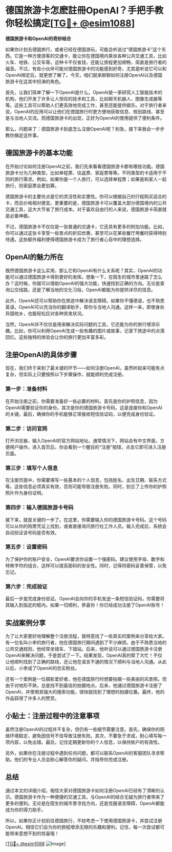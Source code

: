 # 德国旅游卡怎麽註冊OpenAI？手把手教你轻松搞定[[TG💪+ @esim1088](https://t.me/s/esim1088)]

**德国旅游卡和OpenAI的奇妙结合**  

如果你计划去德国旅行，或者已经在德国游玩，可能会听说过“德国旅游卡”这个东西。它是一种方便游客的交通卡，能让你在德国境内乘坐各种公共交通工具，比如火车、地铁、公交车等。这种卡不仅省钱，还能让旅程更加顺畅，简直是旅行者的福音。不过，有些小伙伴可能对德国旅游卡的功能感到好奇，尤其是听说它可以和OpenAI绑定后，就更想了解了。今天，咱们就来聊聊如何注册OpenAI以及德国旅游卡在这其中扮演的角色。

首先，让我们简单了解一下OpenAI是什么。OpenAI是一家研究人工智能技术的机构，他们开发了许多让人惊叹的技术和工具，比如聊天机器人、图像生成器等等。这些工具可以帮助人们更高效地完成工作，甚至还能提供娱乐。对于旅行者来说，OpenAI的应用可以让他们在德国旅行时更方便地获取信息、规划路线、甚至是与当地人交流。而德国旅游卡的出现，正好为OpenAI的使用提供了便利条件。

那么，问题来了：德国旅游卡到底怎么注册OpenAI呢？别急，接下来我会一步步教你搞定这件事。

## 德国旅游卡的基本功能

在开始讨论如何注册OpenAI之前，我们先来看看德国旅游卡都有哪些功能。德国旅游卡分为几种类型，比如单程票、往返票、家庭票等等。不同类型的卡适用于不同的旅行需求。例如，如果你是一个人旅行，可以选择单程票；如果是和家人一起旅行，则家庭票会更划算。

德国旅游卡的主要优点是它的灵活性和实惠性。你可以根据自己的行程购买适合的卡，而且价格相对便宜。更重要的是，德国旅游卡可以覆盖大部分德国境内的公共交通工具，这大大节省了旅行成本。对于喜欢自由行的人来说，德国旅游卡简直就是必备神器。

不过，德国旅游卡不仅仅是一张普通的交通卡，它还具有更多的附加功能。比如，你可以通过这张卡享受一些景点的折扣优惠，甚至可以在某些餐厅用餐时获得特别待遇。这些额外福利使得德国旅游卡成为了旅行者心目中的理想选择。

## OpenAI的魅力所在

既然德国旅游卡这么实用，那么它和OpenAI有什么关系呢？其实，OpenAI的功能可以通过德国旅游卡得到更好的发挥。想象一下，在陌生的城市里迷路了怎么办？这时候，你就可以借助OpenAI的强大功能，快速找到正确的方向。无论是查询公交线路，还是了解当地的文化习俗，OpenAI都能为你提供详尽的信息。

此外，OpenAI还可以帮助你在旅途中解决语言障碍。如果你不懂德语，也不熟悉英语，OpenAI可以充当你的翻译助手，帮你与当地人沟通。这样一来，即使身处异国他乡，也能轻松应对各种突发状况。

当然，OpenAI并不仅仅是用来解决实际问题的工具，它还能为你的旅行增添乐趣。比如，你可以利用OpenAI生成一些有趣的图片或故事，记录下旅途中的点滴回忆。这些独特的体验会让你的旅行更加丰富多彩。

## 注册OpenAI的具体步骤

现在，我们终于来到了最关键的环节——如何注册OpenAI。虽然听起来可能有点复杂，但实际上只要按照以下步骤操作，就能顺利完成注册。

### 第一步：准备材料

在开始注册之前，你需要准备好一些必要的材料。首先是你的护照信息，因为OpenAI需要验证你的身份。其次是你的德国旅游卡号码，这是连接你和OpenAI的关键。最后，确保你的手机能够正常接收短信验证码，以便完成身份验证。

### 第二步：访问官网

打开浏览器，输入OpenAI的官方网站地址。通常情况下，网站会有中文界面，方便用户操作。进入首页后，你会看到一个醒目的“注册”按钮，点击它即可进入注册页面。

### 第三步：填写个人信息

在注册页面中，你需要填写一些基本的个人信息，包括姓名、出生日期、联系方式等。这些信息必须真实有效，否则可能导致注册失败。同时，别忘了上传你的护照照片作为身份证明。

### 第四步：输入德国旅游卡号码

接下来，就是关键的一步了。在这里，你需要输入你的德国旅游卡号码。这个号码可以从你的购票凭证上找到，或者直接询问旅行社工作人员。输入完成后，系统会自动验证该号码是否有效。

### 第五步：设置密码

为了保护你的账户安全，OpenAI要求你设置一个强密码。建议使用字母、数字和特殊字符的组合，这样可以提高密码的安全性。同时，记得将密码妥善保管，以免忘记。

### 第六步：完成验证

最后一步是完成身份验证。OpenAI会向你的手机发送一条短信验证码，你需要将其输入到指定的框内。如果一切顺利，恭喜你！你已经成功注册了OpenAI账号！

## 实战案例分享

为了让大家更好地理解整个注册流程，我特意找了一些真实的案例来分享给大家。有一位名叫小李的旅行者，他在德国旅行期间遇到了不少麻烦。由于不熟悉当地的公共交通规则，他经常坐错车、下错站。后来，他听说可以通过德国旅游卡注册OpenAI来解决问题，于是尝试了一下。结果发现，OpenAI真的帮了大忙！不仅让他顺利找到了正确的路线，还让他在语言不通的情况下顺利与当地人沟通。从此以后，小李成了OpenAI的忠实粉丝。

还有一个案例是一位摄影爱好者，他在德国旅行时想要拍摄一些美丽的风景照。但由于对地形不熟，总是找不到最佳的拍摄地点。后来，他通过德国旅游卡注册了OpenAI，并使用其强大的搜索功能，很快就找到了理想的拍摄位置。最终，他的作品获得了许多人的赞赏。

## 小贴士：注册过程中的注意事项

虽然注册OpenAI的过程并不复杂，但仍有一些细节需要注意。首先，确保你的网络环境稳定，避免因信号不佳导致注册失败。其次，不要急于求成，耐心填写每一项内容，以免出错。最后，记住定期更新你的个人信息，以保持账户的有效性。

另外，如果你在注册过程中遇到任何问题，都可以联系OpenAI的客服团队寻求帮助。他们的专业人员会耐心解答你的疑问，并指导你完成注册。

## 总结

通过本文的详细介绍，相信大家对德国旅游卡如何注册OpenAI已经有了清晰的认识。德国旅游卡作为一种便捷的交通工具，与OpenAI的结合无疑为旅行者带来了更多的便利。无论是在陌生的城市里寻找方向，还是克服语言障碍，OpenAI都能成为你的得力助手。

所以，如果你正计划前往德国旅行，不妨考虑一下使用德国旅游卡，并尝试注册OpenAI。相信它们会为你的旅程增添无限的乐趣和便利。记住，每一次尝试都可能带来意想不到的惊喜哦！

[[TG💪+ @esim1088](https://t.me/s/esim1088) ![Image](https://i.postimg.cc/4NQfJmqS/Snipaste-2025-05-13-00-14-12.png)]
